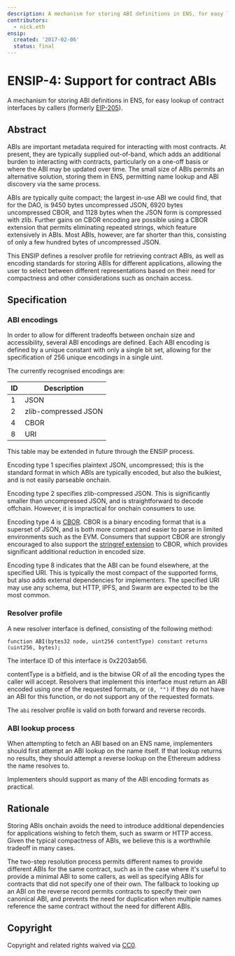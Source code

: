 ```yaml
---
description: A mechanism for storing ABI definitions in ENS, for easy lookup of contract interfaces by callers (formerly EIP-205).
contributors:
  - nick.eth
ensip:
  created: '2017-02-06'
  status: final
---
```


# ENSIP-4: Support for contract ABIs

A mechanism for storing ABI definitions in ENS, for easy lookup of contract interfaces by callers (formerly [EIP-205](https://eips.ethereum.org/EIPS/eip-205)).

## Abstract

ABIs are important metadata required for interacting with most contracts. At present, they are typically supplied out-of-band, which adds an additional burden to interacting with contracts, particularly on a one-off basis or where the ABI may be updated over time. The small size of ABIs permits an alternative solution, storing them in ENS, permitting name lookup and ABI discovery via the same process.

ABIs are typically quite compact; the largest in-use ABI we could find, that for the DAO, is 9450 bytes uncompressed JSON, 6920 bytes uncompressed CBOR, and 1128 bytes when the JSON form is compressed with zlib. Further gains on CBOR encoding are possible using a CBOR extension that permits eliminating repeated strings, which feature extensively in ABIs. Most ABIs, however, are far shorter than this, consisting of only a few hundred bytes of uncompressed JSON.

This ENSIP defines a resolver profile for retrieving contract ABIs, as well as encoding standards for storing ABIs for different applications, allowing the user to select between different representations based on their need for compactness and other considerations such as onchain access.

## Specification

### ABI encodings

In order to allow for different tradeoffs between onchain size and accessibility, several ABI encodings are defined. Each ABI encoding is defined by a unique constant with only a single bit set, allowing for the specification of 256 unique encodings in a single uint.

The currently recognised encodings are:

| ID | Description          |
| -- | -------------------- |
| 1  | JSON                 |
| 2  | zlib-compressed JSON |
| 4  | CBOR                 |
| 8  | URI                  |

This table may be extended in future through the ENSIP process.

Encoding type 1 specifies plaintext JSON, uncompressed; this is the standard format in which ABIs are typically encoded, but also the bulkiest, and is not easily parseable onchain.

Encoding type 2 specifies zlib-compressed JSON. This is significantly smaller than uncompressed JSON, and is straightforward to decode offchain. However, it is impractical for onchain consumers to use.

Encoding type 4 is [CBOR](https://cbor.io). CBOR is a binary encoding format that is a superset of JSON, and is both more compact and easier to parse in limited environments such as the EVM. Consumers that support CBOR are strongly encouraged to also support the [stringref extension](http://cbor.schmorp.de/stringref) to CBOR, which provides significant additional reduction in encoded size.

Encoding type 8 indicates that the ABI can be found elsewhere, at the specified URI. This is typically the most compact of the supported forms, but also adds external dependencies for implementers. The specified URI may use any schema, but HTTP, IPFS, and Swarm are expected to be the most common.

### Resolver profile

A new resolver interface is defined, consisting of the following method:

```
function ABI(bytes32 node, uint256 contentType) constant returns (uint256, bytes);
```

The interface ID of this interface is 0x2203ab56.

contentType is a bitfield, and is the bitwise OR of all the encoding types the caller will accept. Resolvers that implement this interface must return an ABI encoded using one of the requested formats, or `(0, "")` if they do not have an ABI for this function, or do not support any of the requested formats.

The `abi` resolver profile is valid on both forward and reverse records.

### ABI lookup process

When attempting to fetch an ABI based on an ENS name, implementers should first attempt an ABI lookup on the name itself. If that lookup returns no results, they should attempt a reverse lookup on the Ethereum address the name resolves to.

Implementers should support as many of the ABI encoding formats as practical.

## Rationale

Storing ABIs onchain avoids the need to introduce additional dependencies for applications wishing to fetch them, such as swarm or HTTP access. Given the typical compactness of ABIs, we believe this is a worthwhile tradeoff in many cases.

The two-step resolution process permits different names to provide different ABIs for the same contract, such as in the case where it's useful to provide a minimal ABI to some callers, as well as specifying ABIs for contracts that did not specify one of their own. The fallback to looking up an ABI on the reverse record permits contracts to specify their own canonical ABI, and prevents the need for duplication when multiple names reference the same contract without the need for different ABIs.

## Copyright

Copyright and related rights waived via [CC0](https://creativecommons.org/publicdomain/zero/1.0/).

